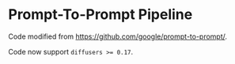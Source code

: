 # Prompt-To-Prompt Pipeline

Code modified from https://github.com/google/prompt-to-prompt/.

Code now support `diffusers >= 0.17`.
